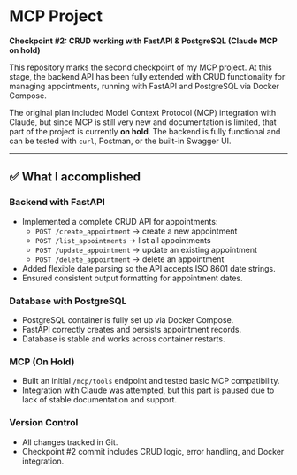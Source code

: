 # MCP Project  
**Checkpoint #2: CRUD working with FastAPI & PostgreSQL (Claude MCP on hold)**  

This repository marks the second checkpoint of my MCP project. At this stage, the backend API has been fully extended with CRUD functionality for managing appointments, running with FastAPI and PostgreSQL via Docker Compose.  

The original plan included Model Context Protocol (MCP) integration with Claude, but since MCP is still very new and documentation is limited, that part of the project is currently **on hold**. The backend is fully functional and can be tested with `curl`, Postman, or the built-in Swagger UI.  

---

## ✅ What I accomplished  

### Backend with FastAPI  
- Implemented a complete CRUD API for appointments:  
  - `POST /create_appointment` → create a new appointment  
  - `POST /list_appointments` → list all appointments  
  - `POST /update_appointment` → update an existing appointment  
  - `POST /delete_appointment` → delete an appointment  
- Added flexible date parsing so the API accepts ISO 8601 date strings.  
- Ensured consistent output formatting for appointment dates.  

### Database with PostgreSQL  
- PostgreSQL container is fully set up via Docker Compose.  
- FastAPI correctly creates and persists appointment records.  
- Database is stable and works across container restarts.  

### MCP (On Hold)  
- Built an initial `/mcp/tools` endpoint and tested basic MCP compatibility.  
- Integration with Claude was attempted, but this part is paused due to lack of stable documentation and support.  

### Version Control  
- All changes tracked in Git.  
- Checkpoint #2 commit includes CRUD logic, error handling, and Docker integration.  
